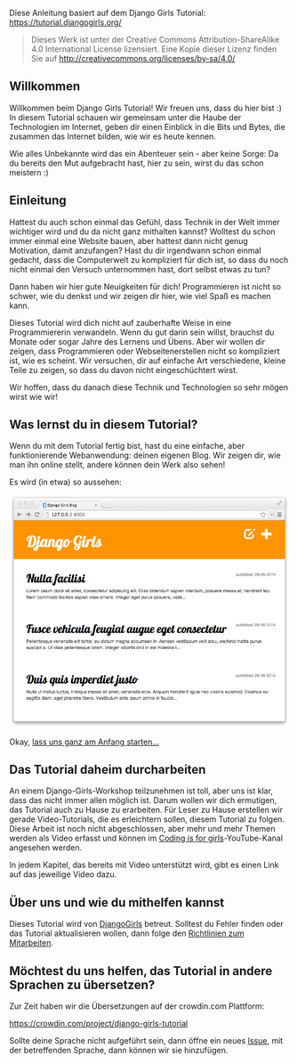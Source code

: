Diese Anleitung basiert auf dem Django Girls Tutorial: https://tutorial.djangogirls.org/

> Dieses Werk ist unter der Creative Commons Attribution-ShareAlike 4.0 International License lizensiert. Eine Kopie dieser Lizenz finden Sie auf http://creativecommons.org/licenses/by-sa/4.0/

## Willkommen

Willkommen beim Django Girls Tutorial! Wir freuen uns, dass du hier bist :) In diesem Tutorial schauen wir gemeinsam unter die Haube der Technologien im Internet, geben dir einen Einblick in die Bits und Bytes, die zusammen das Internet bilden, wie wir es heute kennen.

Wie alles Unbekannte wird das ein Abenteuer sein - aber keine Sorge: Da du bereits den Mut aufgebracht hast, hier zu sein, wirst du das schon meistern :)

## Einleitung

Hattest du auch schon einmal das Gefühl, dass Technik in der Welt immer wichtiger wird und du da nicht ganz mithalten kannst? Wolltest du schon immer einmal eine Website bauen, aber hattest dann nicht genug Motivation, damit anzufangen? Hast du dir irgendwann schon einmal gedacht, dass die Computerwelt zu kompliziert für dich ist, so dass du noch nicht einmal den Versuch unternommen hast, dort selbst etwas zu tun?

Dann haben wir hier gute Neuigkeiten für dich! Programmieren ist nicht so schwer, wie du denkst und wir zeigen dir hier, wie viel Spaß es machen kann.

Dieses Tutorial wird dich nicht auf zauberhafte Weise in eine Programmiererin verwandeln. Wenn du gut darin sein willst, brauchst du Monate oder sogar Jahre des Lernens und Übens. Aber wir wollen dir zeigen, dass Programmieren oder Webseitenerstellen nicht so kompliziert ist, wie es scheint. Wir versuchen, dir auf einfache Art verschiedene, kleine Teile zu zeigen, so dass du davon nicht eingeschüchtert wirst.

Wir hoffen, dass du danach diese Technik und Technologien so sehr mögen wirst wie wir!

## Was lernst du in diesem Tutorial?

Wenn du mit dem Tutorial fertig bist, hast du eine einfache, aber funktionierende Webanwendung: deinen eigenen Blog. Wir zeigen dir, wie man ihn online stellt, andere können dein Werk also sehen!

Es wird (in etwa) so aussehen:

![Abbildung 0.1](images/application.png)

Okay, [lass uns ganz am Anfang starten...](./how_the_internet_works/README.md)

## Das Tutorial daheim durcharbeiten

An einem Django-Girls-Workshop teilzunehmen ist toll, aber uns ist klar, dass das nicht immer allen möglich ist. Darum wollen wir dich ermutigen, das Tutorial auch zu Hause zu erarbeiten. Für Leser zu Hause erstellen wir gerade Video-Tutorials, die es erleichtern sollen, diesem Tutorial zu folgen. Diese Arbeit ist noch nicht abgeschlossen, aber mehr und mehr Themen werden als Video erfasst und können im [Coding is for girls](https://www.youtube.com/channel/UC0hNd2uW8jTR5K3KBzRuG2A/feed)-YouTube-Kanal angesehen werden.

In jedem Kapitel, das bereits mit Video unterstützt wird, gibt es einen Link auf das jeweilige Video dazu.

## Über uns und wie du mithelfen kannst

Dieses Tutorial wird von [DjangoGirls](https://djangogirls.org/) betreut. Solltest du Fehler finden oder das Tutorial aktualisieren wollen, dann folge den [Richtlinien zum Mitarbeiten](https://github.com/DjangoGirls/tutorial/blob/master/CONTRIBUTING.md).

## Möchtest du uns helfen, das Tutorial in andere Sprachen zu übersetzen?

Zur Zeit haben wir die Übersetzungen auf der crowdin.com Plattform:

https://crowdin.com/project/django-girls-tutorial

Sollte deine Sprache nicht aufgeführt sein, dann öffne ein neues [Issue](https://github.com/DjangoGirls/tutorial/issues/new), mit der betreffenden Sprache, dann können wir sie hinzufügen.
